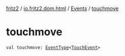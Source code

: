 [fritz2](../../index.md) / [io.fritz2.dom.html](../index.md) / [Events](index.md) / [touchmove](./touchmove.md)

# touchmove

`val touchmove: `[`EventType`](../-event-type/index.md)`<`[`TouchEvent`](https://kotlinlang.org/api/latest/jvm/stdlib/org.w3c.dom/-touch-event/index.html)`>`